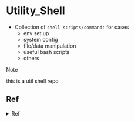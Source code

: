 # Utility_Shell

- Collection of `shell scripts/commands` for cases 
  - env set up 
  - system config 
  - file/data manipulation  
  - useful bash scripts
  - others

> [!NOTE]
> this is a util shell repo  


## Ref

<details>
<summary>Ref</summary>
		
### Posgre
* Posgre UDF 
	* https://www.tutorialspoint.com/postgresql/postgresql_functions.htm
* PL/pgSQL turtorial 
	* https://w3resource.com/PostgreSQL/pl-pgsql-declarations.php
	* http://www.imada.sdu.dk/~jamik/db2-12/material/39-PL-pgSQL.pdf
* Posgre cursor 
	* http://www.postgresqltutorial.com/plpgsql-cursor/

### Shell OP
* use `sed` to find and  replace string in file
  * https://linuxize.com/post/how-to-use-sed-to-find-and-replace-string-in-files/

</details>
